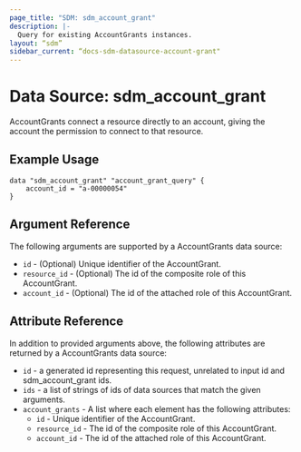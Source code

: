 ```yaml
---
page_title: "SDM: sdm_account_grant"
description: |-
  Query for existing AccountGrants instances.
layout: “sdm”
sidebar_current: “docs-sdm-datasource-account-grant"
---
```

# Data Source: sdm_account_grant

AccountGrants connect a resource directly to an account, giving the account the permission to connect to that resource.

## Example Usage

```hcl
data "sdm_account_grant" "account_grant_query" {
    account_id = "a-00000054"
}
```

## Argument Reference
The following arguments are supported by a AccountGrants data source:
* `id` - (Optional) Unique identifier of the AccountGrant.
* `resource_id` - (Optional) The id of the composite role of this AccountGrant.
* `account_id` - (Optional) The id of the attached role of this AccountGrant.

## Attribute Reference
In addition to provided arguments above, the following attributes are returned by a AccountGrants data source:
* `id` - a generated id representing this request, unrelated to input id and sdm_account_grant ids.
* `ids` - a list of strings of ids of data sources that match the given arguments.
* `account_grants` - A list where each element has the following attributes:
	* `id` - Unique identifier of the AccountGrant.
	* `resource_id` - The id of the composite role of this AccountGrant.
	* `account_id` - The id of the attached role of this AccountGrant.
